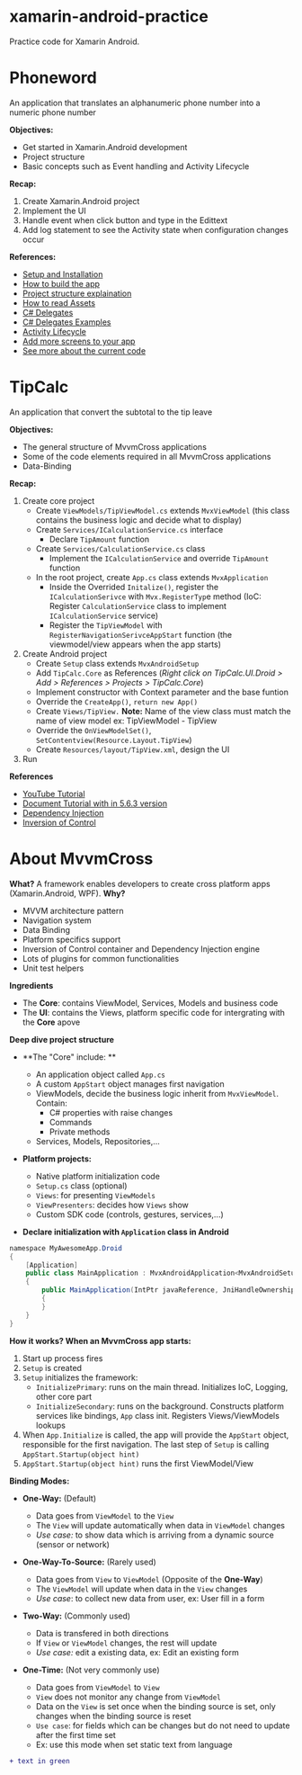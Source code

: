 # xamarin-android-practice
Practice code for Xamarin Android. 
# Phoneword
An application that translates an alphanumeric phone number into a numeric phone number

**Objectives:**
- Get started in Xamarin.Android development
- Project structure
- Basic concepts such as Event handling and Activity Lifecycle

**Recap:**
1. Create Xamarin.Android project
2. Implement the UI
3. Handle event when click button and type in the Edittext
4. Add log statement to see the Activity state when configuration changes occur

**References:**
- [Setup and Installation](https://docs.microsoft.com/en-us/xamarin/android/get-started/installation/)
- [How to build the app](https://docs.microsoft.com/en-us/xamarin/android/get-started/hello-android/hello-android-quickstart?pivots=windows)
- [Project structure explaination](https://docs.microsoft.com/en-us/xamarin/android/get-started/hello-android/hello-android-deepdive?pivots=windows)
- [How to read Assets](https://docs.microsoft.com/en-us/xamarin/android/app-fundamentals/resources-in-android/android-assets?tabs=windows)
- [C# Delegates](https://docs.microsoft.com/en-us/dotnet/csharp/programming-guide/delegates)
- [C# Delegates Examples](https://www.tutorialspoint.com/csharp/csharp_delegates.htm)
- [Activity Lifecycle](https://docs.microsoft.com/en-us/xamarin/android/app-fundamentals/activity-lifecycle)
- [Add more screens to your app](https://docs.microsoft.com/en-us/xamarin/android/get-started/hello-android-multiscreen/)
- [See more about the current code](https://docs.microsoft.com/en-us/xamarin/android/get-started/hello-android-multiscreen/hello-android-multiscreen-deepdive)

# TipCalc
An application that convert the subtotal to the tip leave

**Objectives:**
- The general structure of MvvmCross applications
- Some of the code elements required in all MvvmCross applications
- Data-Binding

**Recap:**
1. Create core project
	- Create `ViewModels/TipViewModel.cs` extends `MvxViewModel` (this class contains the business logic and decide what to display)
	- Create `Services/ICalculationService.cs` interface
		+ Declare `TipAmount` function
	- Create `Services/CalculationService.cs` class
		+ Implement the `ICalculationService` and override `TipAmount` function
	- In the root project, create `App.cs` class extends `MvxApplication`
		+ Inside the Overrided `Initalize()`, register the `ICalculationSerivce` with `Mvx.RegisterTyp`e method (IoC:  Register `CalculationService` class to implement `ICalculationService` service)
		+ Register the `TipViewModel` with `RegisterNavigationSerivceAppStart` function (the viewmodel/view appears when the app starts)
2. Create Android project
	- Create `Setup` class extends `MvxAndroidSetup`
	- Add `TipCalc.Core` as References (*Right click on TipCalc.UI.Droid > Add > References > Projects > TipCalc.Core*)
	- Implement constructor with Context parameter and the base funtion
	- Override the `CreateApp()`, `return new App()`
	- Create `Views/TipView.` **Note:** Name of the view class must match the name of view model ex: TipViewModel - TipView
	- Override the `OnViewModelSet()`, `SetContentview(Resource.Layout.TipView`)
	- Create `Resources/layout/TipView.xml`, design the UI
3. Run

**References**
- [YouTube Tutorial](https://www.youtube.com/watch?v=qGup08cz7LM&list=PLUGZRUcMsHDSa8j2JcJECq7OuRj6vafRe&index=2)
- [Document Tutorial with in 5.6.3 version](https://github.com/MvvmCross/MvvmCross/tree/5.6.3/docs/_documentation/tipcalc-tutorial)
- [Dependency Injection](https://www.tutorialsteacher.com/ioc/dependency-injection)
- [Inversion of Control](https://www.tutorialsteacher.com/ioc/inversion-of-control)

# About MvvmCross

**What?**
A framework enables developers to create cross platform apps (Xamarin.Android, WPF).
**Why?**
- MVVM architecture pattern
- Navigation system
- Data Binding
- Platform specifics support
- Inversion of Control container and Dependency Injection engine
- Lots of plugins for common functionalities
- Unit test helpers

**Ingredients**
- The **Core**: contains ViewModel, Services, Models and business code
- The **UI**: contains the Views, platform specific code for intergrating with the **Core** apove

**Deep dive project structure**
- **The "Core" include:  **
	- An application object called `App.cs`
	- A custom `AppStart` object manages first navigation
	- ViewModels, decide the business logic inherit from `MvxViewModel`. Contain:
		- C# properties with raise changes
		- Commands
		- Private methods
	- Services, Models, Repositories,...
- **Platform projects:**
	- Native platform initialization code
	- `Setup.cs` class (optional)
	- `Views`: for presenting `ViewModels`
	- `ViewPresenters`: decides how `Views` show
	- Custom SDK code (controls, gestures, services,...)

- **Declare initialization with `Application` class in Android**

```java
namespace MyAwesomeApp.Droid
{
    [Application]
    public class MainApplication : MvxAndroidApplication<MvxAndroidSetup<App>, App>
    {
        public MainApplication(IntPtr javaReference, JniHandleOwnership transfer) : base(javaReference, transfer)
        {
        }
    }
}
```

**How it works? When an MvvmCross app starts:**
1. Start up process fires
2. `Setup` is created
3. `Setup` initializes the framework:
	- `InitializePrimary`: runs on the main thread. Initializes IoC, Logging, other core part
	- `InitializeSecondary`: runs on the background. Constructs platform services like bindings, `App` class init. Registers Views/ViewModels lookups
4. When `App.Initialize` is called, the app will provide the `AppStart` object, responsible for the first navigation. The last step of `Setup` is calling `AppStart.Startup(object hint)`
5. `AppStart.Startup(object hint)` runs the first ViewModel/View

**Binding Modes:**

- **One-Way:** (Default)
	- Data goes from `ViewModel` to the `View`
	- The `View` will update automatically when data in `ViewModel` changes
	- *Use case:* to show data which is arriving from a dynamic source (sensor or network)

- **One-Way-To-Source:** (Rarely used)
	- Data goes from `View` to `ViewModel` (Opposite of the **One-Way**)
	- The `ViewModel` will update when data in the `View` changes
	- *Use case*: to collect new data from user, ex: User fill in a form
- **Two-Way:** (Commonly used)
	- Data is transfered in both directions
	- If `View` or `ViewModel` changes, the rest will update
	- *Use case:* edit a existing data, ex: Edit an existing form
- **One-Time:** (Not very commonly use)
	- Data goes from `ViewModel` to `View`
	- `View` does not monitor any change from `ViewModel`
	- Data on the `View` is set once when the binding source is set, only changes when the binding source is reset
	- `Use case`: for fields which can be changes but do not need to update after the first time set
	- Ex: use this mode when set static text from language

```diff
+ text in green
```
